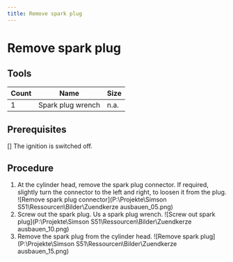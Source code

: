 ```yaml
---
title: Remove spark plug
---
```


# Remove spark plug

## Tools

|Count|Name|Size|
|---|---|---|
|1|Spark plug wrench|n.a.|


## Prerequisites
[] The ignition is switched off.

## Procedure

1. At the cylinder head, remove the spark plug connector. If required, slightly turn the connector to the left and right, to loosen it from the plug. ![Remove spark plug connector](P:\Projekte\Simson S51\Ressourcen\Bilder\Zuendkerze ausbauen_05.png)
1. Screw out the spark plug. Us a spark plug wrench. ![Screw out spark plug](P:\Projekte\Simson S51\Ressourcen\Bilder\Zuendkerze ausbauen_10.png)
1. Remove the spark plug from the cylinder head. ![Remove spark plug](P:\Projekte\Simson S51\Ressourcen\Bilder\Zuendkerze ausbauen_15.png)

